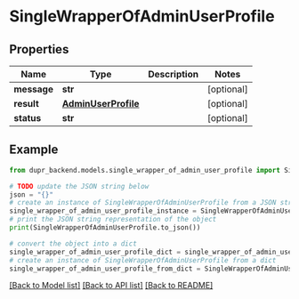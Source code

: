 # SingleWrapperOfAdminUserProfile


## Properties

Name | Type | Description | Notes
------------ | ------------- | ------------- | -------------
**message** | **str** |  | [optional] 
**result** | [**AdminUserProfile**](AdminUserProfile.md) |  | [optional] 
**status** | **str** |  | [optional] 

## Example

```python
from dupr_backend.models.single_wrapper_of_admin_user_profile import SingleWrapperOfAdminUserProfile

# TODO update the JSON string below
json = "{}"
# create an instance of SingleWrapperOfAdminUserProfile from a JSON string
single_wrapper_of_admin_user_profile_instance = SingleWrapperOfAdminUserProfile.from_json(json)
# print the JSON string representation of the object
print(SingleWrapperOfAdminUserProfile.to_json())

# convert the object into a dict
single_wrapper_of_admin_user_profile_dict = single_wrapper_of_admin_user_profile_instance.to_dict()
# create an instance of SingleWrapperOfAdminUserProfile from a dict
single_wrapper_of_admin_user_profile_from_dict = SingleWrapperOfAdminUserProfile.from_dict(single_wrapper_of_admin_user_profile_dict)
```
[[Back to Model list]](../README.md#documentation-for-models) [[Back to API list]](../README.md#documentation-for-api-endpoints) [[Back to README]](../README.md)


